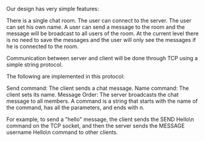 Our design has very simple features:

There is a single chat room.
The user can connect to the server.
The user can set his own name.
A user can send a message to the room and the message will be broadcast to all users of the room.
At the current level there is no need to save the messages and the user will only see the messages if he is connected to the room.

Communication between server and client will be done through TCP using a simple string protocol.

The following are implemented in this protocol:

Send command: The client sends a chat message.
Name command: The client sets its name.
Message Order: The server broadcasts the chat message to all members.
A command is a string that starts with the name of the command, has all the parameters, and ends with n\.

For example, to send a "hello" message, the client sends the SEND Hello\n command on the TCP socket, and then the server sends the MESSAGE username Hello\n command to other clients.
